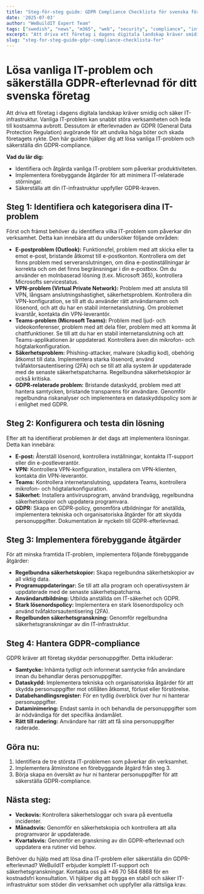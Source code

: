```yaml
---
title: "Steg-för-steg guide: GDPR Compliance Checklista för svenska företag 2025"
date: '2025-07-03'
author: "WeBuildIT Expert Team"
tags: ["swedish", "news", "m365", "web", "security", "compliance", "infrastructure"]
excerpt: "Att driva ett företag i dagens digitala landskap kräver smidig och säker IT-infrastruktur.  Vanliga IT-problem kan snabb..."
slug: "steg-for-steg-guide-gdpr-compliance-checklista-for"
---
```

# Lösa vanliga IT-problem och säkerställa GDPR-efterlevnad för ditt svenska företag

Att driva ett företag i dagens digitala landskap kräver smidig och säker IT-infrastruktur.  Vanliga IT-problem kan snabbt störa verksamheten och leda till kostsamma avbrott.  Dessutom är efterlevnaden av GDPR (General Data Protection Regulation) avgörande för att undvika höga böter och skada företagets rykte. Den här guiden hjälper dig att lösa vanliga IT-problem och säkerställa din GDPR-compliance.

**Vad du lär dig:**

* Identifiera och åtgärda vanliga IT-problem som påverkar produktiviteten.
* Implementera förebyggande åtgärder för att minimera IT-relaterade störningar.
* Säkerställa att din IT-infrastruktur uppfyller GDPR-kraven.


## Steg 1: Identifiera och kategorisera dina IT-problem

Först och främst behöver du identifiera vilka IT-problem som påverkar din verksamhet.  Detta kan innebära att du undersöker följande områden:

* **E-postproblem (Outlook):**  Funktionsfel, problem med att skicka eller ta emot e-post, bristande åtkomst till e-postkonton.  Kontrollera om det finns problem med serveranslutningen, om dina e-postinställningar är korrekta och om det finns begränsningar i din e-postbox. Om du använder en molnbaserad lösning (t.ex. Microsoft 365), kontrollera Microsofts servicestatus.
* **VPN-problem (Virtual Private Network):**  Problem med att ansluta till VPN, långsam anslutningshastighet, säkerhetsproblem.  Kontrollera din VPN-konfiguration, se till att du använder rätt användarnamn och lösenord, och att du har en stabil internetanslutning. Om problemet kvarstår, kontakta din VPN-leverantör.
* **Teams-problem (Microsoft Teams):**  Problem med ljud- och videokonferenser, problem med att dela filer, problem med att komma åt chattfunktioner.  Se till att du har en stabil internetanslutning och att Teams-applikationen är uppdaterad. Kontrollera även din mikrofon- och högtalarkonfiguration.
* **Säkerhetsproblem:**  Phishing-attacker, malware (skadlig kod), obehörig åtkomst till data.  Implementera starka lösenord, använd tvåfaktorsautentisering (2FA) och se till att alla system är uppdaterade med de senaste säkerhetspatcharna. Regelbundna säkerhetskopior är också kritiska.
* **GDPR-relaterade problem:**  Bristande dataskydd, problem med att hantera samtycken, bristande transparens för användare.  Genomför regelbundna riskanalyser och implementera en dataskyddspolicy som är i enlighet med GDPR.

## Steg 2: Konfigurera och testa din lösning

Efter att ha identifierat problemen är det dags att implementera lösningar.  Detta kan innebära:

* **E-post:** Återställ lösenord, kontrollera inställningar, kontakta IT-support eller din e-postleverantör.
* **VPN:** Kontrollera VPN-konfiguration, installera om VPN-klienten, kontakta din VPN-leverantör.
* **Teams:** Kontrollera internetanslutning, uppdatera Teams, kontrollera mikrofon- och högtalarkonfiguration.
* **Säkerhet:** Installera antivirusprogram, använd brandvägg, regelbundna säkerhetskopior och uppdatera programvara.
* **GDPR:**  Skapa en GDPR-policy, genomföra utbildningar för anställda, implementera tekniska och organisatoriska åtgärder för att skydda personuppgifter.  Dokumentation är nyckeln till GDPR-efterlevnad.


## Steg 3: Implementera förebyggande åtgärder

För att minska framtida IT-problem, implementera följande förebyggande åtgärder:

* **Regelbundna säkerhetskopior:** Skapa regelbundna säkerhetskopior av all viktig data.
* **Programuppdateringar:** Se till att alla program och operativsystem är uppdaterade med de senaste säkerhetspatcharna.
* **Användarutbildning:** Utbilda anställda om IT-säkerhet och GDPR.
* **Stark lösenordspolicy:** Implementera en stark lösenordspolicy och använd tvåfaktorsautentisering (2FA).
* **Regelbunden säkerhetsgranskning:** Genomför regelbundna säkerhetsgranskningar av din IT-infrastruktur.


## Steg 4: Hantera GDPR-compliance

GDPR kräver att företag skyddar personuppgifter.  Detta inkluderar:

* **Samtycke:** Inhämta tydligt och informerat samtycke från användare innan du behandlar deras personuppgifter.
* **Dataskydd:** Implementera tekniska och organisatoriska åtgärder för att skydda personuppgifter mot otillåten åtkomst, förlust eller förstörelse.
* **Databehandlingsregister:** För en tydlig överblick över hur ni hanterar personuppgifter.
* **Dataminimering:** Endast samla in och behandla de personuppgifter som är nödvändiga för det specifika ändamålet.
* **Rätt till radering:** Användare har rätt att få sina personuppgifter raderade.

## Göra nu:

1. Identifiera de tre största IT-problemen som påverkar din verksamhet.
2. Implementera åtminstone en förebyggande åtgärd från steg 3.
3. Börja skapa en översikt av hur ni hanterar personuppgifter för att säkerställa GDPR-compliance.


## Nästa steg:

* **Veckovis:** Kontrollera säkerhetsloggar och svara på eventuella incidenter.
* **Månadsvis:** Genomför en säkerhetskopia och kontrollera att alla programvaror är uppdaterade.
* **Kvartalsvis:**  Genomför en granskning av din GDPR-efterlevnad och uppdatera era rutiner vid behov.


Behöver du hjälp med att lösa dina IT-problem eller säkerställa din GDPR-efterlevnad? WeBuildIT erbjuder komplett IT-support och säkerhetsgranskningar. Kontakta oss på +46 70 584 6868 för en kostnadsfri konsultation.  Vi hjälper dig att bygga en stabil och säker IT-infrastruktur som stöder din verksamhet och uppfyller alla rättsliga krav.

